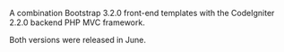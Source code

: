 A combination Bootstrap 3.2.0 front-end templates with the CodeIgniter 2.2.0 backend PHP MVC framework.

Both versions were released in June. 